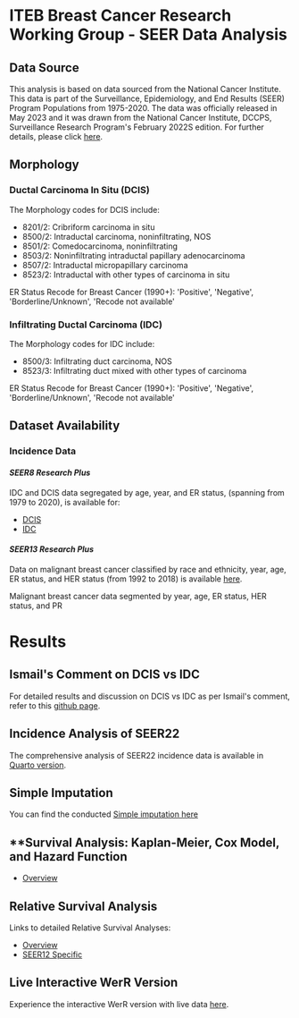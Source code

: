 # **ITEB Breast Cancer Research Working Group - SEER Data Analysis**

## **Data Source**
This analysis is based on data sourced from the National Cancer Institute. This data is part of the Surveillance, Epidemiology, and End Results (SEER) Program Populations from 1975-2020. The data was officially released in May 2023 and it was drawn from the National Cancer Institute, DCCPS, Surveillance Research Program's February 2022S edition. For further details, please click [here](https://www.seer.cancer.gov/popdata).

## **Morphology**

### **Ductal Carcinoma In Situ (DCIS)**
The Morphology codes for DCIS include:
- 8201/2: Cribriform carcinoma in situ
- 8500/2: Intraductal carcinoma, noninfiltrating, NOS
- 8501/2: Comedocarcinoma, noninfiltrating
- 8503/2: Noninfiltrating intraductal papillary adenocarcinoma
- 8507/2: Intraductal micropapillary carcinoma
- 8523/2: Intraductal with other types of carcinoma in situ

ER Status Recode for Breast Cancer (1990+): 'Positive', 'Negative', 'Borderline/Unknown', 'Recode not available'

### **Infiltrating Ductal Carcinoma (IDC)**
The Morphology codes for IDC include:
- 8500/3: Infiltrating duct carcinoma, NOS
- 8523/3: Infiltrating duct mixed with other types of carcinoma

ER Status Recode for Breast Cancer (1990+): 'Positive', 'Negative', 'Borderline/Unknown', 'Recode not available'

## **Dataset Availability**

### **Incidence Data**

#### *SEER8 Research Plus*
IDC and DCIS data segregated by age, year, and ER status, (spanning from 1979 to 2020), is available for:
- [DCIS](https://raw.githubusercontent.com/filhoalm/Breast_cancer/main/dataCheck/dcis.csv)
- [IDC](https://raw.githubusercontent.com/filhoalm/Breast_cancer/main/dataCheck/idc.csv)

#### *SEER13 Research Plus*
Data on malignant breast cancer classified by race and ethnicity, year, age, ER status, and HER status (from 1992 to 2018) is available [here](https://github.com/filhoalm/Breast_cancer/blob/main/forecasting/data/breast_er_her_11072023.csv).

Malignant breast cancer data segmented by year, age, ER status, HER status, and PR

# **Results**

## **Ismail's Comment on DCIS vs IDC**
For detailed results and discussion on DCIS vs IDC as per Ismail's comment, refer to this [github page](https://filhoalm.github.io/Breast_cancer/SEER8/gitfiles/breast_idc_dcis.html).

## **Incidence Analysis of SEER22**
The comprehensive analysis of SEER22 incidence data is available in [Quarto version](https://filhoalm.github.io/Breast_cancer/Incidence/seer22/Incidence_seer22.html).

## **Simple Imputation**
You can find the conducted [Simple imputation here](https://filhoalm.github.io/Breast_cancer/Incidence/imputation/imputation.html)

## **Survival Analysis: Kaplan-Meier, Cox Model, and Hazard Function
- [Overview](https://filhoalm.github.io/Breast_cancer/Survival_snapshot/breast_seer12.html)

## **Relative Survival Analysis**
Links to detailed Relative Survival Analyses:
- [Overview](https://filhoalm.github.io/Breast_cancer/Survival_snapshot/survival.html)
- [SEER12 Specific](https://filhoalm.github.io/Breast_cancer/Survival_snapshot/seer12_survival.html)

## **Live Interactive WerR Version**
Experience the interactive WerR version with live data [here](https://filhoalm.github.io/Breast_cancer/test.html).
